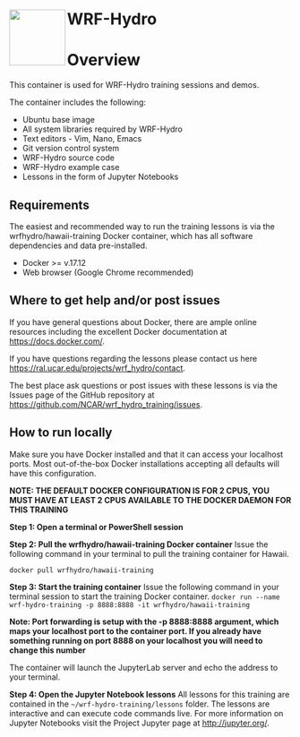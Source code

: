 # WRF-Hydro <img src="https://ral.ucar.edu/sites/default/files/public/wrf_hydro_symbol_logo_2017_09_150pxby63px.png" width=100 align="left" />

# Overview
This container is used for WRF-Hydro training sessions and demos.

The container includes the following:

* Ubuntu base image
* All system libraries required by WRF-Hydro
* Text editors - Vim, Nano, Emacs
* Git version control system
* WRF-Hydro source code
* WRF-Hydro example case
* Lessons in the form of Jupyter Notebooks

## Requirements

The easiest and recommended way to run the training lessons is via the wrfhydro/hawaii-training Docker container, which has all software dependencies and data pre-installed.

* Docker >= v.17.12
* Web browser (Google Chrome recommended)

## Where to get help and/or post issues
If you have general questions about Docker, there are ample online resources including the excellent Docker documentation at https://docs.docker.com/.

If you have questions regarding the lessons please contact us here https://ral.ucar.edu/projects/wrf_hydro/contact. 

The best place ask questions or post issues with these lessons is via the Issues page of the GitHub repository at https://github.com/NCAR/wrf_hydro_training/issues.

## How to run locally
Make sure you have Docker installed and that it can access your localhost ports. Most out-of-the-box Docker installations accepting all defaults will have this configuration. 

**NOTE: THE DEFAULT DOCKER CONFIGURATION IS FOR 2 CPUS, YOU MUST HAVE AT LEAST 2 CPUS AVAILABLE TO THE DOCKER DAEMON FOR THIS TRAINING**

**Step 1: Open a terminal or PowerShell session**

**Step 2: Pull the wrfhydro/hawaii-training Docker container**
Issue the following command in your terminal to pull the training container for Hawaii.

`docker pull wrfhydro/hawaii-training`

**Step 3: Start the training container**
Issue the following command in your terminal session to start the training Docker container.
`docker run --name wrf-hydro-training -p 8888:8888 -it wrfhydro/hawaii-training`

**Note: Port forwarding is setup with the -p 8888:8888 argument, which maps your localhost port to the container port. If you already have something running on port 8888 on your localhost you will need to change this number**

The container will launch the JupyterLab server and echo the address to your terminal.

**Step 4: Open the Jupyter Notebook lessons**
All lessons for this training are contained in the `~/wrf-hydro-training/lessons` folder. The lessons are interactive and can execute code commands live. For more information on Jupyter Notebooks visit the Project Jupyter page at http://jupyter.org/.

